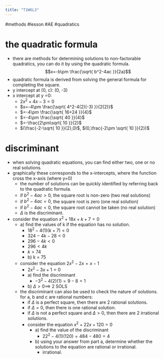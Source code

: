 ```yaml
---
title: "T1W6L3"
---
```


#methods #lesson #AE #quadratics

# the quadratic formula

- there are methods for determining solutions to non-factorable quadratics, you can do it by using the quadratic formula. $$x=-b\pm \frac{\sqrt{ b^2-4ac }}{2a}$$
- quadratic formula is derived from solving the general formula for completing the square.
- y intercept at (0, c): (0, -3)
- x intercept at y =0:
  - $2x^2+4x-3=0$
  - $x=-4\pm \frac{\sqrt{ 4^2-4(2)(-3) }}{2(2)}$
  - $=-4\pm \frac{\sqrt{ 16+24 }}{4}$
  - $=-4\pm \frac{\sqrt{ 40 }}{4}$
  - $=-\frac{2\pm\sqrt{ 10 }}{2}$
  - $(\frac{-2-\sqrt{ 10 }}{2},0)$, $(0,\frac{-2\pm \sqrt{ 10 }}{2})$

# discriminant

- when solving quadratic equations, you can find either two, one or no real solutions.
- graphically these corresponds to the x-intercepts, where the function cross the x-axis (where y=0)
  - the number of solutions can be quickly identified by referring back to the quadratic formula.
  - if $b^2-4ac>0$, the square root is non-zero (two real solutions)
  - if $b^2-4ac=0$, the square root is zero (one real solution)
  - if $b^2-4ac<0$, the square root cannot be taken (no real solution)
  - $\Delta$ is the discriminant.
- consider the equation $x^2+18x+k+7=0$
  - a) find the values of k if the equation has no solution.
    - $18^2-4(1)(k+7)<0$
    - $324-4k-28<0$
    - $296-4k<0$
    - $296<4k$
    - $k>74$
    - b) k = 75
  - consider the equation $2x^2-2x=x-1$
    - $2x^2-3x+1=0$
    - a) find the discriminant
      - $-3^2 - 4(2)(1) = 9-8=1$
    - b) $\Delta>0\implies$ 2 SOLS
  - the discriminant can also be used to check the nature of solutions. for a, b and c are rational numbers:
    - if $\Delta$ is a perfect square, then there are 2 rational solutions.
    - if $\Delta = 0$, then there is one rational solution.
    - if $\Delta$ is not a perfect square and $\Delta >0$, then there are 2 irrational solutions.
    - consider the equation $x^2+22x+120=0$
      - a) find the value of the discriminant
        - $22^2-4(1)(120)=484-480=4$
      - b) using your answer from part a, determine whether the solutions to the equation are rational or irrational.
        - irrational.
